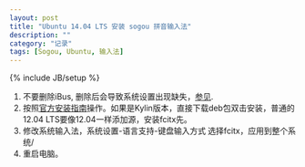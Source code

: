 ```yaml
---
layout: post
title: "Ubuntu 14.04 LTS 安装 sogou 拼音输入法"
description: ""
category: "记录"
tags: [Sogou, Ubuntu, 输入法]
---
```

{% include JB/setup %}

1. 不要删除iBus, 删除后会导致系统设置出现缺失，[参见](http://jingyan.baidu.com/article/375c8e19985a2125f2a229cb.html).
2. 按照[官方安装指南](http://pinyin.sogou.com/linux/help.php)操作。如果是Kylin版本，直接下载deb包双击安装，普通的12.04 LTS要像12.04一样添加源，安装fcitx先。
3. 修改系统输入法，系统设置-语言支持-键盘输入方式 选择fcitx，应用到整个系统/
4. 重启电脑。

